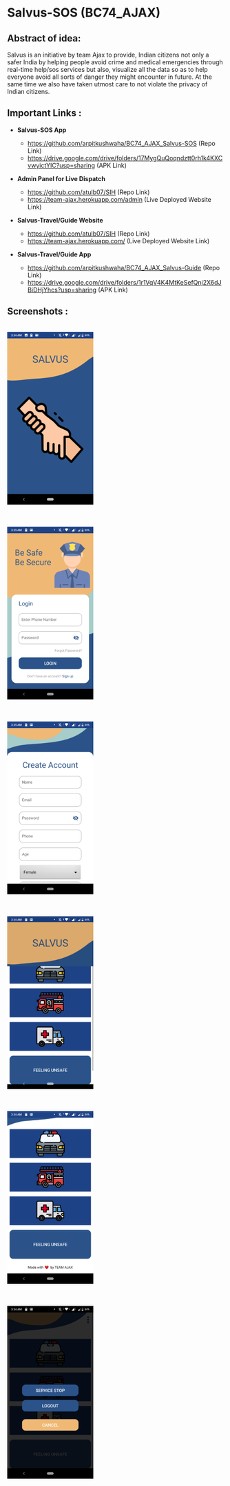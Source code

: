 # Salvus-SOS (BC74_AJAX)

## Abstract of idea:
Salvus is an initiative by team Ajax to provide, Indian citizens not only a safer India by helping people avoid crime and medical emergencies through real-time help/sos services but also, visualize all the data so as to help everyone avoid all sorts of danger they might encounter in future.
At the same time we also have taken utmost care to not violate the privacy of Indian citizens.

## Important Links :
- **Salvus-SOS App** 
    - https://github.com/arpitkushwaha/BC74_AJAX_Salvus-SOS (Repo Link)
    - https://drive.google.com/drive/folders/17MygQuQoqndztt0rh1k4KXCvwyictYIC?usp=sharing (APK Link)

- **Admin Panel for Live Dispatch** 
    - https://github.com/atulb07/SIH (Repo Link)
    - https://team-ajax.herokuapp.com/admin (Live Deployed Website Link)
    

- **Salvus-Travel/Guide Website** 
    - https://github.com/atulb07/SIH (Repo Link)
    - https://team-ajax.herokuapp.com/ (Live Deployed Website Link)

- **Salvus-Travel/Guide App** 
    - https://github.com/arpitkushwaha/BC74_AJAX_Salvus-Guide (Repo Link)
    - https://drive.google.com/drive/folders/1r1VqV4K4MtKeSefQnj2X6dJBiDHjYhcs?usp=sharing (APK Link)


## Screenshots :

<br><img src="screenshots/1.PNG" height="400"><br><br>

<br><img src="screenshots/2.PNG" height="400"><br><br>

<br><img src="screenshots/3.PNG" height="400"><br><br>

<br><img src="screenshots/4.PNG" height="400"><br><br>

<br><img src="screenshots/5.PNG" height="400"><br><br>

<br><img src="screenshots/6.PNG" height="400"><br><br>

 
  





